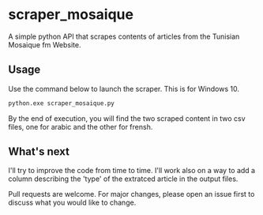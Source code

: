 # scraper_mosaique

A simple python API that scrapes contents of articles from the Tunisian Mosaique fm Website. 

## Usage

Use the command below to launch the scraper. This is for Windows 10.

```bash
python.exe scraper_mosaique.py
```

By the end of execution, you will find the two scraped content in two csv files, one for arabic and the other for frensh.


## What's next
I'll try to improve the code from time to time. I'll work also on a way to add a column describing the 'type' of the extratced article in the output files.

Pull requests are welcome. For major changes, please open an issue first to discuss what you would like to change.

